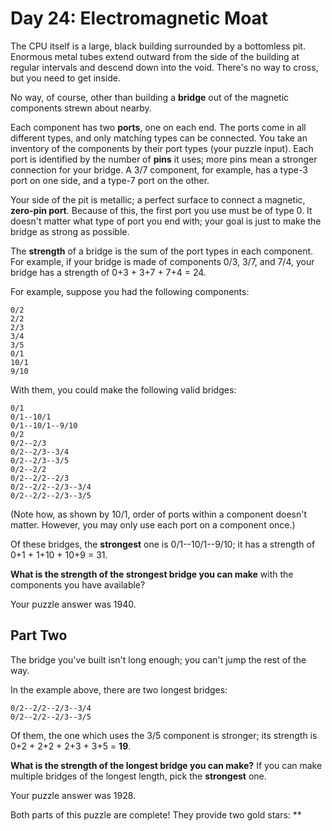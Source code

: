# Day 24: Electromagnetic Moat

The CPU itself is a large, black building surrounded by a bottomless pit. Enormous metal tubes extend outward from the
side of the building at regular intervals and descend down into the void. There's no way to cross, but you need to get
inside.

No way, of course, other than building a **bridge** out of the magnetic components strewn about nearby.

Each component has two **ports**, one on each end. The ports come in all different types, and only matching types can be
connected. You take an inventory of the components by their port types (your puzzle input). Each port is identified by
the number of **pins** it uses; more pins mean a stronger connection for your bridge. A 3/7 component, for example, has
a type-3 port on one side, and a type-7 port on the other.

Your side of the pit is metallic; a perfect surface to connect a magnetic, **zero-pin port**. Because of this, the first
port you use must be of type 0. It doesn't matter what type of port you end with; your goal is just to make the bridge
as strong as possible.

The **strength** of a bridge is the sum of the port types in each component. For example, if your bridge is made of
components 0/3, 3/7, and 7/4, your bridge has a strength of 0+3 + 3+7 + 7+4 = 24.

For example, suppose you had the following components:

```
0/2
2/2
2/3
3/4
3/5
0/1
10/1
9/10
```

With them, you could make the following valid bridges:

```
0/1
0/1--10/1
0/1--10/1--9/10
0/2
0/2--2/3
0/2--2/3--3/4
0/2--2/3--3/5
0/2--2/2
0/2--2/2--2/3
0/2--2/2--2/3--3/4
0/2--2/2--2/3--3/5
```

(Note how, as shown by 10/1, order of ports within a component doesn't matter. However, you may only use each port on a
component once.)

Of these bridges, the **strongest** one is 0/1--10/1--9/10; it has a strength of 0+1 + 1+10 + 10+9 = 31.

**What is the strength of the strongest bridge you can make** with the components you have available?

Your puzzle answer was 1940.

## Part Two

The bridge you've built isn't long enough; you can't jump the rest of the way.

In the example above, there are two longest bridges:

```
0/2--2/2--2/3--3/4
0/2--2/2--2/3--3/5
```

Of them, the one which uses the 3/5 component is stronger; its strength is 0+2 + 2+2 + 2+3 + 3+5 = **19**.

**What is the strength of the longest bridge you can make?** If you can make multiple bridges of the longest length,
pick the **strongest** one.

Your puzzle answer was 1928.

Both parts of this puzzle are complete! They provide two gold stars: **